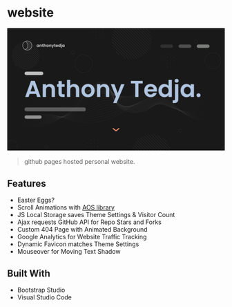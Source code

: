 # website

[![Website Preview](assets/img/preview.jpg)](https://anthonytedja.me)

> github pages hosted personal website.

## Features

- Easter Eggs?
- Scroll Animations with [AOS library](https://github.com/michalsnik/aos)
- JS Local Storage saves Theme Settings & Visitor Count
- Ajax requests GitHub API for Repo Stars and Forks
- Custom 404 Page with Animated Background
- Google Analytics for Website Traffic Tracking
- Dynamic Favicon matches Theme Settings
- Mouseover for Moving Text Shadow

## Built With

- Bootstrap Studio
- Visual Studio Code
